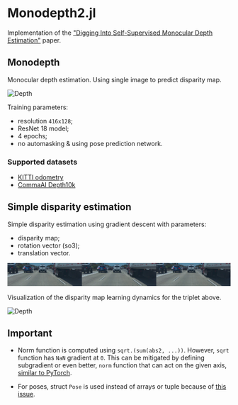# Monodepth2.jl

Implementation of the ["Digging Into Self-Supervised Monocular Depth Estimation"](https://arxiv.org/abs/1806.01260) paper.

## Monodepth

Monocular depth estimation. Using single image to predict disparity map.

![Depth](./res/depth-kitti.gif)

Training parameters:
- resolution `416x128`;
- ResNet 18 model;
- 4 epochs;
- no automasking & using pose prediction network.

### Supported datasets

- [KITTI odometry](http://www.cvlibs.net/datasets/kitti/eval_odometry.php)
- [CommaAI Depth10k](https://github.com/commaai/depth10k)

## Simple disparity estimation

Simple disparity estimation using gradient descent with parameters:

- disparity map;
- rotation vector (so3);
- translation vector.

![Triplet](./res/image.png)

Visualization of the disparity map learning dynamics for the triplet above.

![Depth](./res/simple-depth.gif)

## Important

- Norm function is computed using `sqrt.(sum(abs2, ...))`.
However, `sqrt` function has `NaN` gradient at `0`.
This can be mitigated by defining subgradient or even better,
`norm` function that can act on the given axis,
[similar to PyTorch](https://github.com/pytorch/pytorch/issues/37354).

- For poses, struct `Pose` is used instead of arrays or tuple because
of [this issue](https://github.com/FluxML/Zygote.jl/issues/522).
